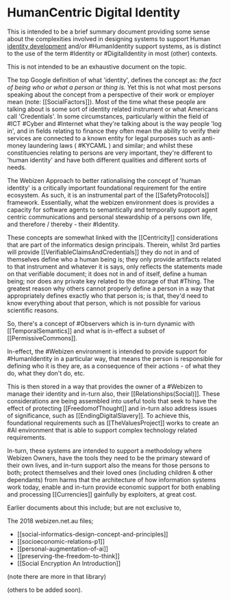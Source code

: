 # HumanCentric Digital Identity

This is intended to be a brief summary document providing some sense about the complexities involved in designing systems to support Human [identity development](https://en.wikipedia.org/wiki/Identity_formation) and/or #HumanIdentity support systems, as is distinct to the use of the term #Identity or #DigitalIdentity in most (other) contexts.

This is not intended to be an exhaustive document on the topic. 

The top Google definition of what 'identity', defines the concept as: *the fact of being who or what a person or thing is.* Yet this is not what most persons speaking about the concept from a perspective of their work or employer mean (note: [[SocialFactors]]).  Most of the time what these people are talking about is some sort of identity related instrument or what Americans call 'Credentials'.   In some circumstances, particularly within the field of #ICT #Cyber and #Internet what they're talking about is the way people 'log in', and in fields relating to finance they often mean the ability to verify their services are connected to a known entity for legal purposes such as anti-money laundering laws ( #KYCAML ) and similar; and whilst these constituencies relating to persons are very important, they're different to 'human identity' and have both different qualities and different sorts of needs.  

The Webizen Approach to better rationalising the concept of 'human identity' is a critically important foundational requirement for the entire ecosystem. As such, it is an instrumental part of the [[SafetyProtocols]] framework.   Essentially, what the webizen environment does is provides a capacity for software agents to semantically and temporally support agent centric communications and personal stewardship of a persons own life, and therefore / thereby - their #Identity. 

These concepts are somewhat linked with the [[Centricity]] considerations that are part of the informatics design principals.  Therein, whilst 3rd parties will provide [[VerifiableClaimsAndCredentials]] they do not in and of themselves define who a human being is; they only provide artifacts related to that instrument and whatever it is says, only reflects the statements made on that verifiable document; it does not in and of itself, define a human being; nor does any private key related to the storage of that #Thing.   The greatest reason why others cannot properly define a person in a way that appropriately defines exactly who that person is; is that, they'd need to know everything about that person, which is not possible for various scientific reasons.  

So, there's a concept of #Observers which is in-turn dynamic with [[TemporalSemantics]] and what is in-effect a subset of [[PermissiveCommons]]. 

In-effect, the #Webizen environment is intended to provide support for #HumanIdentity in a particular way, that means the person is responsible for defining who it is they are, as a consequence of their actions - of what they do, what they don't do, etc.  

This is then stored in a way that provides the owner of a #Webizen to manage their identity and in-turn also, their [[Relationships(Social)]].  These considerations are being assembled into useful tools that seek to have the effect of protecting  [[FreedomofThought]] and in-turn also address issues of significance, such as [[EndingDigitalSlavery]].  To achieve this, foundational requirements such as [[TheValuesProject]] works to create an #AI environment that is able to support complex technology related requirements.  

In-turn, these systems are intended to support a methodology where Webizen Owners, have the tools they need to be the primary steward of their own lives, and in-turn support also the means for those persons to both; protect themselves and their loved ones (including children & other dependants) from harms that the architecture of how information systems work today, enable and in-turn provide economic support for both enabling and processing [[Currencies]] gainfully by exploiters, at great cost.

Earlier documents about this include; but are not exclusive to,

The 2018 webizen.net.au files; 
- [[social-informatics-design-concept-and-principles]] 
- [[socioeconomic-relations-p1]]
- [[personal-augmentation-of-ai]]
- [[preserving-the-freedom-to-think]]
- [[Social Encryption An Introduction]]

(note there are more in that library)

(others to be added soon).


